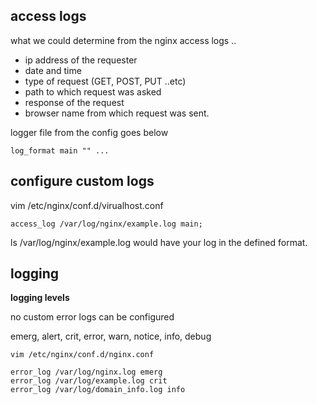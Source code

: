 ## access logs

what we could determine from the nginx access logs ..

- ip address of the requester
- date and time
- type of request (GET, POST, PUT ..etc)
- path to which request was asked
- response of the request 
- browser name from which request was sent.

logger file from the config goes below 

```
log_format main "" ... 
```

## configure custom logs


vim /etc/nginx/conf.d/virualhost.conf
```
access_log /var/log/nginx/example.log main;
```

ls /var/log/nginx/example.log would have your log in the defined format.

## logging


**logging levels**

no custom error logs can be configured

emerg, alert, crit, error, warn, notice, info, debug 

```
vim /etc/nginx/conf.d/nginx.conf

error_log /var/log/nginx.log emerg
error_log /var/log/example.log crit
error_log /var/log/domain_info.log info
```

